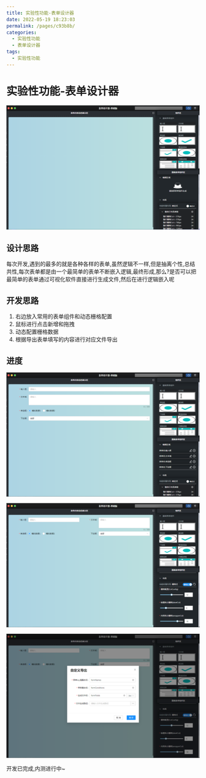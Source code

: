 ```yaml
---
title: 实验性功能-表单设计器
date: 2022-05-19 18:23:03
permalink: /pages/c93b8b/
categories:
  - 实验性功能
  - 表单设计器
tags:
  - 实验性功能
---
```


# 实验性功能-表单设计器

![image-20220519183903461](./image-20220519183903461.png)

## 设计思路

​	每次开发,遇到的最多的就是各种各样的表单,虽然逻辑不一样,但是抽离个性,总结共性,每次表单都是由一个最简单的表单不断嵌入逻辑,最终形成,那么?是否可以把最简单的表单通过可视化软件直接进行生成文件,然后在进行逻辑嵌入呢

## 开发思路

1. 右边放入常用的表单组件和动态栅格配置
2. 鼠标进行点击新增和拖拽
3. 动态配置栅格数据
4. 根据导出表单填写的内容进行对应文件导出

## 进度

![image-20220519184528664](./image-20220519184528664.png)

![image-20220519184548538](./image-20220519184548538.png)

![image-20220519184623785](./image-20220519184623785.png)

开发已完成,内测进行中~
